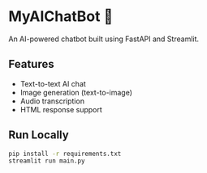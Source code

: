 # MyAIChatBot 🤖

An AI-powered chatbot built using FastAPI and Streamlit.

## Features
- Text-to-text AI chat
- Image generation (text-to-image)
- Audio transcription
- HTML response support

## Run Locally
```bash
pip install -r requirements.txt
streamlit run main.py
